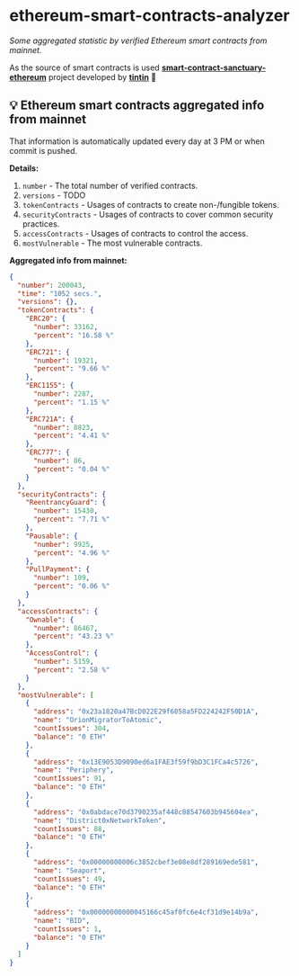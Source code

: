 # ethereum-smart-contracts-analyzer

*Some aggregated statistic by verified Ethereum smart contracts from mainnet.*

As the source of smart contracts is used **[smart-contract-sanctuary-ethereum](https://github.com/tintinweb/smart-contract-sanctuary-ethereum)** project developed by **[tintin](https://github.com/tintinweb)** 👏

## 💡 Ethereum smart contracts aggregated info from mainnet

That information is automatically updated every day at 3 PM or when commit is pushed.

**Details:**

1. `number` - The total number of verified contracts.
2. `versions` - TODO
3. `tokenContracts` - Usages of contracts to create non-/fungible tokens.
4. `securityContracts` - Usages of contracts to cover common security practices. 
5. `accessContracts` - Usages of contracts to control the access.
6. `mostVulnerable` - The most vulnerable contracts.

**Aggregated info from mainnet:**

```json
{
  "number": 200043,
  "time": "1052 secs.",
  "versions": {},
  "tokenContracts": {
    "ERC20": {
      "number": 33162,
      "percent": "16.58 %"
    },
    "ERC721": {
      "number": 19321,
      "percent": "9.66 %"
    },
    "ERC1155": {
      "number": 2287,
      "percent": "1.15 %"
    },
    "ERC721A": {
      "number": 8823,
      "percent": "4.41 %"
    },
    "ERC777": {
      "number": 86,
      "percent": "0.04 %"
    }
  },
  "securityContracts": {
    "ReentrancyGuard": {
      "number": 15430,
      "percent": "7.71 %"
    },
    "Pausable": {
      "number": 9925,
      "percent": "4.96 %"
    },
    "PullPayment": {
      "number": 109,
      "percent": "0.06 %"
    }
  },
  "accessContracts": {
    "Ownable": {
      "number": 86467,
      "percent": "43.23 %"
    },
    "AccessControl": {
      "number": 5159,
      "percent": "2.58 %"
    }
  },
  "mostVulnerable": [
    {
      "address": "0x23a1820a47BcD022E29f6058a5FD224242F50D1A",
      "name": "OrionMigratorToAtomic",
      "countIssues": 304,
      "balance": "0 ETH"
    },
    {
      "address": "0x13E9053D9090ed6a1FAE3f59f9bD3C1FCa4c5726",
      "name": "Periphery",
      "countIssues": 91,
      "balance": "0 ETH"
    },
    {
      "address": "0x0abdace70d3790235af448c88547603b945604ea",
      "name": "District0xNetworkToken",
      "countIssues": 88,
      "balance": "0 ETH"
    },
    {
      "address": "0x00000000006c3852cbef3e08e8df289169ede581",
      "name": "Seaport",
      "countIssues": 49,
      "balance": "0 ETH"
    },
    {
      "address": "0x00000000000045166c45af0fc6e4cf31d9e14b9a",
      "name": "BID",
      "countIssues": 1,
      "balance": "0 ETH"
    }
  ]
}
```
